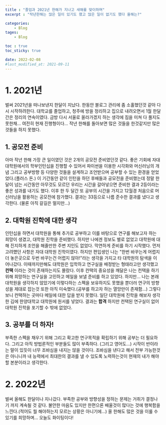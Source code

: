 ```yaml
---
title : "졸업과 2021년 한해가 지나고 새해를 맞이하며"
excerpt : "작년한해는 많은 일이 있기도 했고 많은 일이 없기도 했다 올해는?"

categories:
    - Blog
tages:
    - Blog

toc : true
toc_sticky: true

date: 2022-02-08
#last_modified_at: 2021-09-11
---
```

# 1. 2021년
벌써 2021년을 떠나보낸지 한달이 지났다. 한동안 블로그 관리에 좀 소홀했던것 같아 다시 시작하려한다. 대학교를 졸업하고, 청주에 방을 정리하고 집으로 내려오면서 1월 한달간은 정리의 연속이였다. 금방 다시 서울로 올라가겠지 하는 생각에 짐을 미쳐 다 풀지도 못한채... 여전히 현재 진행형이다... 작년 한해를 돌아보면 많은 것들을 한것같지만 많은 것들을 하지 못했다.
## 1. 공모전 준비
아마 작년 한해 가장 큰 일이였던 것은 2개의 공모전 준비였던것 같다. 좋은 기회에 자대 대학원에서의 학부인턴십을 진행할 수 있어서 파이썬을 이용한 시각화와 머신러닝의 개념 그리고 공부방향 등 다양한 것들을 설계하고 조언받으며 공부할 수 있는 환경을 얻었었다.(플러스 돈.) 이 기간동안 같이 인턴을 하던 후배들과 공모전을 준비했는데 정말 한달이 넘는 시간동안 아무것도 모르던 우리는 시간을 갈아넣으면 준비한 결과 2등이라는 좋은 성과를 내기도 했다. 이후 한 두 달간 또 공부의 시간을 가지고 12월경 처음으로 머신러닝을 활용하는 공모전에 참가했다. 결과는 33등으로 나름 준수한 결과를 냈다고 생각한다. (물론 아직 갈길은 멀지만...)
## 2. 대학원 진학에 대한 생각
인턴십을 하면서 대학원을 통해 추가로 공부하고 이를 바탕으로 연구를 해보고자 하는 희망이 생겼고, 대학원 진학을 준비했다. 하지만 나에겐 정보도 별로 없었고 대학원에 대해 진지하게 조언을 해줄만한 주변 지인도 없었다. 막연하게 준비를 하기 시작했다. 먼저 고려헀던 사항은 자대 대학원 진학이였다. 하지만 편입생인 나는 "한번 바꾸는게 어렵지 더 놓은곳으로 두번 바꾸는건 어렵지 않아!"라는 생각을 가지고 타 대학원의 탐색을 이어나갔다. 이때까지만해도 대학원은 입학하고 연구실을 배정받는 형태라고만 생각했고 **컨택** 이라는 것이 존재하는지도 몰랐다. 이후 컨택의 중요성을 깨달은 나는 컨택을 하기 위해 희망하는 연구실을 고민하고 메일을 보낼 준비를 하고 있었다. 하지만... 나는 본래 대학원을 생각하지 않았기에 이렇다하는 스펙을 보유하지도 못했을 뿐더러 연구의 방향성을 제대로 잡는것 또한 아직 미숙했다.(공부를 하고자 하는 열망만이 존재함...) 그렇다보니 컨택하는 곳마다 메일에 대한 답을 받지 못했다.
일단 대학원에 진학을 해보자 생각한 김에 한양대학교 대학원에 원서를 넣었다. 결과는 **합격** 하지만 컨택된 연구실이 없어 대학원 진학을 포기할 수 밖에 없었다.
## 3. 공부를 더 하자!
부족한 스펙을 채우기 위해 그리고 확고한 연구목적을 확립하기 위해 공부는 더 필요하다. 그리고 아직 방법론적인 부분들도 많이 부족하다. (그리고 영어도...) 시작이 반이라는 말이 있듯이 너무 조바심을 내지는 않을 것이다. 조바심을 낸다고 해서 전부 가능한것은 아니니까 내 능력에서 최대한의 결과를 낼 수 있도록 노력하는것이 현재의 내가 해야할 본분이라고 생각한다.
# 2. 2022년
벌써 올해도 한달이나 지나갔다. 부족한 공부와 방향성을 정하는 문제는 거취가 결정나기 까지 계속될 것 같다. 불안한 마음도 있지만 한편으론 배울것이 많다는 것에 행복함을 느낀다.(적어도 뭘 해야하는지 모르는 상황은 아니기에...) 올 한해도 많은 것을 이룰 수 있기를 희망하며... 오늘도 화이팅이다!